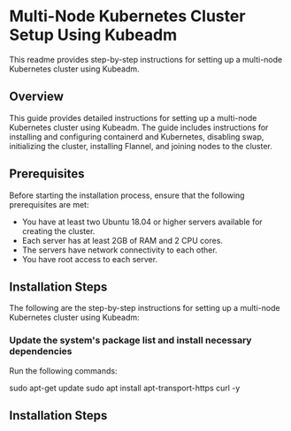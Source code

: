 # Multi-Node Kubernetes Cluster Setup Using Kubeadm

This readme provides step-by-step instructions for setting up a multi-node Kubernetes cluster using Kubeadm.

## Overview

This guide provides detailed instructions for setting up a multi-node Kubernetes cluster using Kubeadm. The guide includes instructions for installing and configuring containerd and Kubernetes, disabling swap, initializing the cluster, installing Flannel, and joining nodes to the cluster.

## Prerequisites

Before starting the installation process, ensure that the following prerequisites are met:

- You have at least two Ubuntu 18.04 or higher servers available for creating the cluster.
- Each server has at least 2GB of RAM and 2 CPU cores.
- The servers have network connectivity to each other.
- You have root access to each server.

## Installation Steps

The following are the step-by-step instructions for setting up a multi-node Kubernetes cluster using Kubeadm:

### Update the system's package list and install necessary dependencies

Run the following commands:


sudo apt-get update
sudo apt install apt-transport-https curl -y

## Installation Steps


